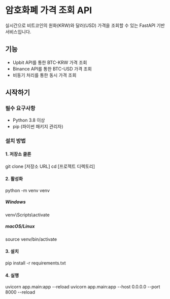 # 암호화폐 가격 조회 API

실시간으로 비트코인의 원화(KRW)와 달러(USD) 가격을 조회할 수 있는 FastAPI 기반 서비스입니다.

## 기능

- Upbit API를 통한 BTC-KRW 가격 조회
- Binance API를 통한 BTC-USD 가격 조회
- 비동기 처리를 통한 동시 가격 조회

## 시작하기

### 필수 요구사항

- Python 3.8 이상
- pip (파이썬 패키지 관리자)

### 설치 방법

#### 1. 저장소 클론

git clone [저장소 URL]
cd [프로젝트 디렉토리]

#### 2. 활성화

python -m venv venv

##### Windows

venv\Scripts\activate

##### macOS/Linux

source venv/bin/activate

#### 3. 설치

pip install -r requirements.txt

#### 4. 실행

uvicorn app.main:app --reload
uvicorn app.main:app --host 0.0.0.0 --port 8000 --reload
